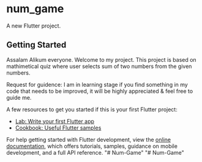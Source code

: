 # num_game

A new Flutter project.

## Getting Started

Assalam Alikum everyone.
Welcome to my project. This project is based on mathimetical quiz where user selects sum of two numbers from the given numbers.

Request for guidence: I am in learning stage if you find something in my code that needs to be improved, it will be highly appreciated & feel free to guide me.

A few resources to get you started if this is your first Flutter project:

- [Lab: Write your first Flutter app](https://docs.flutter.dev/get-started/codelab)
- [Cookbook: Useful Flutter samples](https://docs.flutter.dev/cookbook)

For help getting started with Flutter development, view the
[online documentation](https://docs.flutter.dev/), which offers tutorials,
samples, guidance on mobile development, and a full API reference.
"# Num-Game" 
"# Num-Game" 
